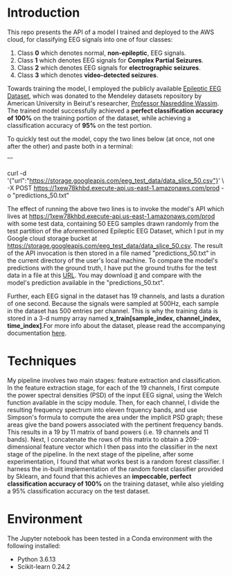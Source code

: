 # Introduction
This repo presents the API of a model I trained and deployed to the AWS cloud, for classifying EEG signals into one of four classes:
1. Class **0** which denotes normal, **non-epileptic**, EEG signals.
2. Class **1** which denotes EEG signals for **Complex Partial Seizures**.
3. Class **2** which denotes EEG signals for **electrographic seizures**. 
4. Class **3** which denotes **video-detected seizures**.

Towards training the model, I employed the publicly available [Epileptic EEG Dataset](https://data.mendeley.com/datasets/5pc2j46cbc/1), which was donated to the Mendeley datasets repository by American University in Beirut's researcher, [Professor Nasreddine Wassim](https://www.emedevents.com/speaker-profile/wassim-nasreddine). The trained model successfully achieved a **perfect classification accuracy of 100%** on the training portion of the dataset, while achieving a classification accuracy of **95%** on the test portion.

To quickly test out the model, copy the two lines below (at once, not one after the other) and paste both in a terminal:

'''

curl -d '{"url":"https://storage.googleapis.com/eeg_test_data/data_slice_50.csv"}' \ 
-X POST https://1xew78khbd.execute-api.us-east-1.amazonaws.com/prod -o "predictions_50.txt"


The effect of running the above two lines is to invoke the model's API which lives at https://1xew78khbd.execute-api.us-east-1.amazonaws.com/prod with some test data, containing 50 EEG samples drawn randomly from the test partition of the aforementioned Epileptic EEG Dataset, which I put in my Google cloud storage bucket at https://storage.googleapis.com/eeg_test_data/data_slice_50.csv. The result of the API invocation is then stored in a file named "predictions_50.txt" in the current directory of the user's local machine. To compare the model's predictions with the ground truth, I have put the ground truths for the test data in a file at this [URL](https://storage.googleapis.com/eeg_test_data/ground_truth_50.txt). You may download [it](https://storage.googleapis.com/eeg_test_data/ground_truth_50.txt) and compare with the model's prediction available
in the "predictions_50.txt". 



Further, each EEG signal in the dataset has 19 channels, and lasts a duration of one second. Because the signals were sampled at 500Hz, each sample in the dataset has 500 entries per channel. This is why the training data is stored in a 3-d numpy array named **x_train[sample_index, channel_index, time_index]**.For more info about the dataset, please read the accompanying documentation [here](https://data.mendeley.com/public-files/datasets/5pc2j46cbc/files/6f59035d-7d61-40cf-8491-a58cc77d7818/file_downloaded).

# Techniques
My pipeline involves two main stages: feature extraction and classification. In the feature extraction stage, for each of the 19 channels, I first compute the power spectral densities (PSD) of the input EEG signal, using the Welch function available in the scipy module. Then, for each channel, I divide the resulting frequency spectrum into eleven frquency bands, and use Simpson's formula to compute the area under the implicit PSD graph; these areas give the band powers associated with the pertinent frequency bands. This results in a 19 by 11 matrix of band powers (i.e. 19 channels and 11 bands). Next, I concatenate the rows of this matrix to obtain a 209-dimensional feature vector which I then pass into the classifier in the next stage of the pipeline. In the next stage of the pipeline, after some experimentation, I found that what works best is a random forest classifier. I harness the in-built implementation of the random forest classifier provided by Sklearn, and found that this achieves an **impeccable, perfect classification accuracy of 100%** on the training dataset, while also yielding a 95% classification accuracy on the test dataset.   

# Environment
The Jupyter notebook has been tested in a Conda environment with the following installed:
- Python 3.6.13
- Scikit-learn 0.24.2
